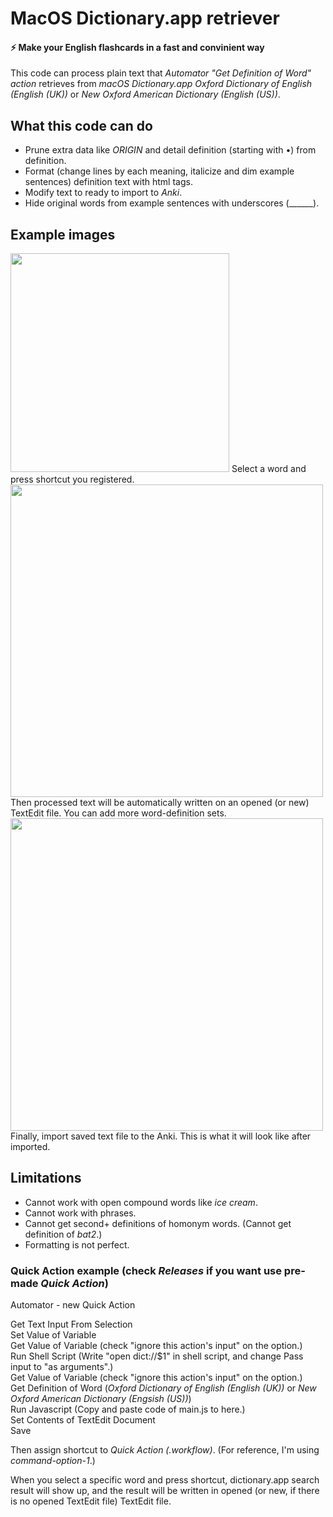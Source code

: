 # MacOS Dictionary.app retriever

#### ⚡️ Make your English flashcards in a fast and convinient way
  
This code can process plain text that *Automator "Get Definition of Word" action* retrieves from *macOS Dictionary.app Oxford Dictionary of English (English (UK))* or *New Oxford American Dictionary (English (US))*.

## What this code can do
- Prune extra data like *ORIGIN* and detail definition (starting with •) from definition.
- Format (change lines by each meaning, italicize and dim example sentences) definition text with html tags.
- Modify text to ready to import to *Anki*.
- Hide original words from example sentences with underscores (______).

## Example images
<img src="https://github.com/SeungwooChoe/macOS-system-dictionary-retriever/blob/main/images/1.png" width="350">  
Select a word and press shortcut you registered.
  
<img src="https://github.com/SeungwooChoe/macOS-system-dictionary-retriever/blob/main/images/2.png" width="500">  
Then processed text will be automatically written on an opened (or new) TextEdit file. You can add more word-definition sets.
  
<img src="https://github.com/SeungwooChoe/macOS-system-dictionary-retriever/blob/main/images/3.png" width="500">  
Finally, import saved text file to the Anki. This is what it will look like after imported.
  
## Limitations
- Cannot work with open compound words like *ice cream*.
- Cannot work with phrases.
- Cannot get second+ definitions of homonym words. (Cannot get definition of *bat2*.)
- Formatting is not perfect.

### Quick Action example (check *Releases* if you want use pre-made *Quick Action*)
  
Automator - new Quick Action  
  
Get Text Input From Selection  
Set Value of Variable  
Get Value of Variable (check "ignore this action's input" on the option.)  
Run Shell Script (Write "open dict://$1" in shell script, and change Pass input to "as arguments".)  
Get Value of Variable (check "ignore this action's input" on the option.)  
Get Definition of Word (*Oxford Dictionary of English (English (UK))* or *New Oxford American Dictionary (Engsish (US))*)  
Run Javascript (Copy and paste code of main.js to here.)  
Set Contents of TextEdit Document  
Save
  
Then assign shortcut to *Quick Action (.workflow)*. (For reference, I'm using *command-option-1*.)
  
When you select a specific word and press shortcut, dictionary.app search result will show up, and the result will be written in opened (or new, if there is no opened TextEdit file) TextEdit file.
